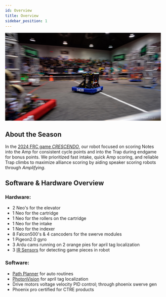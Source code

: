 ```yaml
---
id: Overview
title: Overview
sidebar_position: 1
---
```


![Stormont](./../../../static/img/stormont-driving.jpeg)

## About the Season
In the [2024 FRC game *CRESCENDO*](https://www.youtube.com/watch?v=9keeDyFxzY4), our robot focused on scoring Notes into the Amp for consistent cycle points and into the Trap during endgame for bonus points. We prioritized fast intake, quick Amp scoring, and reliable Trap climbs to maximize alliance scoring by aiding speaker scoring robots through *Amplifying*.

## Software & Hardware Overview

### Hardware:
- 2 Neo's for the elevator
- 1 Neo for the cartridge
- 1 Neo for the rollers on the cartridge
- 1 Neo for the intake
- 1 Neo for the indexer
- 8 Falcon500's & 4 cancoders for the swerve modules
- 1 Pigeon2.0 gyro
- 3 Ardu cams running on 2 orange pies for april tag localization
- 3 [IR Sensors](https://www.amazon.ca/Adjustable-Avoidance-Detection-Manufacturing-Automatic/dp/B0CRDBWZ5S) for detecting game pieces in robot

### Software:
- [Path Planner](pathplanner.dev) for auto routines
- [PhotonVision](https://photonvision.org) for april tag localization
- Drive motors voltage velocity PID control; through phoenix swerve gen
- Phoenix pro certified for CTRE products